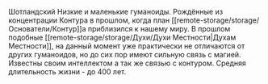 Шотландский
Низкие и маленькие гуманоиды.
Рождённые из концентрации Контура в прошлом, когда план [[remote-storage/storage/Основатели/Контур]]а приблизился к нашему миру. В прошлом подобные [[remote-storage/storage/Духи/Духи Местности|Духам Местности]], на данный момент уже практически не отличаются от других гуманоидов, но до сих пор имеют сильную связь с магией.
Известны своим интеллектом а так же связью с контуром.
Средняя длительность жизни - до 400 лет.